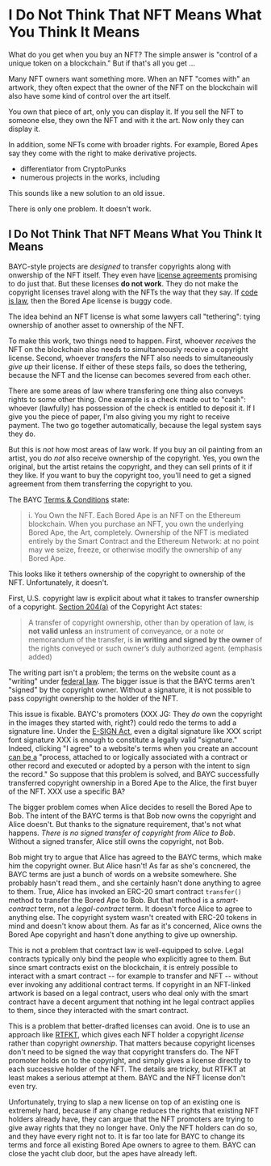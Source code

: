 # I Do Not Think That NFT Means What You Think It Means #

What do you get when you buy an NFT? The simple answer is "control of a unique
token on a blockchain." But if that's all you get ...

Many NFT owners want something more. When an NFT "comes with" an artwork, they
often expect that the owner of the NFT on the blockchain will also have some
kind of control over the art itself.

You own that piece of art, only you can display it. If you sell the NFT to
someone else, they own the NFT and with it the art. Now only they can display
it.

In addition, some NFTs come with broader rights. For example, Bored Apes say they come with the right to make derivative projects. 
- differentiator from CryptoPunks
- numerous projects in the works, including

This sounds like a new solution to an old issue.

There is only one problem. It doesn't work.

## I Do Not Think That NFT Means What You Think It Means ##

BAYC-style projects are _designed_ to transfer copyrights along with onwership of the NFT itself. They even have [license agreements](t/k) promising to do just that. But these licenses **do not work**. They do not make the copyright licenses travel along with the NFTs the way that they say. If [code is law](t/k), then the Bored Ape license is buggy code.


The idea behind an NFT license is what some lawyers call "tethering": tying ownership of another asset to ownership of the NFT. 

To make this work, two things need to happen. First, whoever _receives_ the NFT on the blockchain also needs to simultaneously receive a copyright license. Second, whoever _transfers_ the NFT also needs to simultaneously _give up_ their license. If either of these steps fails, so does the tethering, because the NFT and the license can becomes severed from each other.

There are some areas of law where transfering one thing also conveys rights to some other thing. One example is a check made out to "cash": whoever (lawfully) has possession of the check is entitled to deposit it. If I give you the piece of paper, I'm also giving you my right to receive payment. The two go together automatically, because the legal system says they do.

But this is _not_ how most areas of law work. If you buy an oil painting from an artist, you do _not_ also receive ownership of the copyright. Yes, you own the original, but the artist retains the copyright, and they can sell prints of it if they like. If you want to buy the copyright too, you'll need to get a signed agreement from them transferring the copyright to you.




The BAYC [Terms & Conditions](https://boredapeyachtclub.com/#/terms) state:

>i. You Own the NFT. Each Bored Ape is an NFT on the Ethereum blockchain. When you purchase an NFT, you own the underlying Bored Ape, the Art, completely. Ownership of the NFT is mediated entirely by the Smart Contract and the Ethereum Network: at no point may we seize, freeze, or otherwise modify the ownership of any Bored Ape.

This looks like it tethers ownership of the copyright to ownership of the NFT. Unfortunately, it doesn't.

First, U.S. copyright law is explicit about what it takes to transfer ownership of a copyright. [Section 204(a)](https://www.law.cornell.edu/uscode/text/17/204) of the Copyright Act states:

>A transfer of copyright ownership, other than by operation of law, is **not valid unless** an instrument of conveyance, or a note or memorandum of the transfer, is **in writing and signed by the owner** of the rights conveyed or such owner’s duly authorized agent. (emphasis added)

The writing part isn't a problem; the terms on the website count as a "writing" under [federal law](https://scholar.google.com/scholar_case?case=7612208998812419954). The bigger issue is that the BAYC terms aren't "signed" by the copyright owner. Without a signature, it is not possible to pass copyright ownership to the holder of the NFT.

This issue is fixable. BAYC's promoters (XXX JG: They _do_ own the copyright in the images they started with, right?) could redo the terms to add a signature line. Under the [E-SIGN Act](https://www.law.cornell.edu/uscode/text/15/7001), even a digital signature like XXX script font signature XXX is enough to constitute a legally valid "signature." Indeed, clicking "I agree" to a website's terms when you create an account [can be a](https://www.law.cornell.edu/uscode/text/15/7006) "process, attached to or logically associated with a contract or other record and executed or adopted by a person with the intent to sign the record." So suppose that this problem is solved, and BAYC successfully transferred copyright ownership in a Bored Ape to the Alice, the first buyer of the NFT. XXX use a specific BA?

The bigger problem comes when Alice decides to resell the Bored Ape to Bob. The intent of the BAYC terms is that Bob now owns the copyright and Alice doesn't. But thanks to the signature requirement, that's not what happens. _There is no signed transfer of copyright from Alice to Bob_. Without a signed transfer, Alice still owns the copyright, not Bob.

Bob might try to argue that Alice has agreed to the BAYC terms, which make him the copyright owner. But Alice hasn't! As far as she's concnered, the BAYC terms are just a bunch of words on a website somewhere. She probably hasn't read them., and she certainly hasn't done anything to agree to them. True, Alice has invoked an ERC-20 smart contract ```transfer()``` method to transfer the Bored Ape to Bob. But that method is a _smart-contract_ term, not a _legal-contract_ term. It doesn't force Alice to agree to anything else. The copyright system wasn't created with ERC-20 tokens in mind and doesn't know about them. As far as it's concerned, Alice owns the Bored Ape copyright and hasn't done anything to give up ownership.

This is not a problem that contract law is well-equipped to solve. Legal contracts typically only bind the people who explicitly agree to them. But since smart contracts exist on the blockchain, it is entrely possible to interact with a smart contract -- for example to transfer and NFT -- without ever invoking any additional contract terms. If copyright in an NFT-linked artwork is based on a legal contract, users who deal only with the smart contract have a decent argument that nothing int he legal contract applies to them, since they interacted with the smart contract.

This is a problem that better-drafted licenses can avoid. One is to use an approach like [RTFKT](https://rtfkt.com/tos), which gives each NFT holder a copyright _license_ rather than copyright _ownership_. That matters because copyright licenses don't need to be signed the way that copyright transfers do. The NFT promoter holds on to the copyright, and simply gives a license directly to each successive holder of the NFT. The details are tricky, but RTFKT at least makes a serious attempt at them. BAYC and the NFT license don't even try. 

Unfortunately, trying to slap a new license on top of an existing one is extremely hard, because if any change reduces the rights that existing NFT holders already have, they can argue that the NFT promoters are trying to give away rights that they no longer have. Only the NFT holders can do so, and they have every right not to. It is far too late for BAYC to change its terms and force all existing Bored Ape owners to agree to them. BAYC can close the yacht club door, but the apes have already left.



